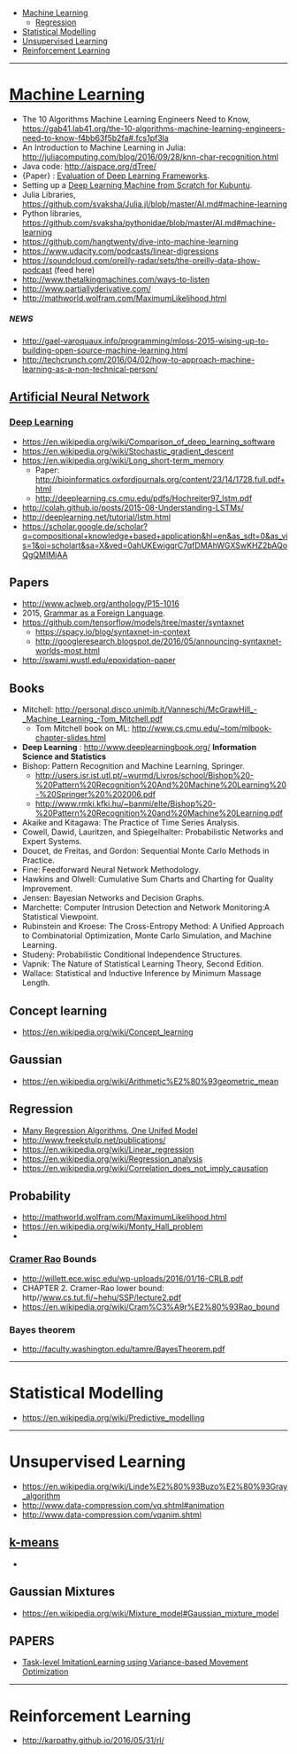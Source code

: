+ [Machine Learning](#machine-learning)
    + [Regression](#regression)
+ [Statistical Modelling](#statistical-modelling)
+ [Unsupervised Learning](#unsupervised-learning)
+ [Reinforcement Learning](#reinforcement-learning)

----

# [Machine Learning](https://en.wikipedia.org/wiki/Machine_learning)
+ The 10 Algorithms Machine Learning Engineers Need to Know, https://gab41.lab41.org/the-10-algorithms-machine-learning-engineers-need-to-know-f4bb63f5b2fa#.fcs1pf3la
+ An Introduction to Machine Learning in Julia: http://juliacomputing.com/blog/2016/09/28/knn-char-recognition.html
+ Java code: http://aispace.org/dTree/
+ {Paper} : [Evaluation of Deep Learning Frameworks](https://github.com/zer0n/deepframeworks).
+ Setting up a [Deep Learning Machine from Scratch for Kubuntu](https://github.com/saiprashanths/dl-setup).
+ Julia Libraries, https://github.com/svaksha/Julia.jl/blob/master/AI.md#machine-learning
+ Python libraries, https://github.com/svaksha/pythonidae/blob/master/AI.md#machine-learning
+ https://github.com/hangtwenty/dive-into-machine-learning
+ https://www.udacity.com/podcasts/linear-digressions
+ https://soundcloud.com/oreilly-radar/sets/the-oreilly-data-show-podcast (feed here)
+ http://www.thetalkingmachines.com/ways-to-listen
+ http://www.partiallyderivative.com/
+ http://mathworld.wolfram.com/MaximumLikelihood.html

##### NEWS
+ http://gael-varoquaux.info/programming/mloss-2015-wising-up-to-building-open-source-machine-learning.html
+ http://techcrunch.com/2016/04/02/how-to-approach-machine-learning-as-a-non-technical-person/

## [Artificial Neural Network](https://en.wikipedia.org/wiki/Artificial_neural_network)
### [Deep Learning](https://en.wikipedia.org/wiki/Deep_learning)
+ https://en.wikipedia.org/wiki/Comparison_of_deep_learning_software
+ https://en.wikipedia.org/wiki/Stochastic_gradient_descent
+ https://en.wikipedia.org/wiki/Long_short-term_memory
    + Paper: http://bioinformatics.oxfordjournals.org/content/23/14/1728.full.pdf+html
    + http://deeplearning.cs.cmu.edu/pdfs/Hochreiter97_lstm.pdf
+ http://colah.github.io/posts/2015-08-Understanding-LSTMs/
+ http://deeplearning.net/tutorial/lstm.html
+ https://scholar.google.de/scholar?q=compositional+knowledge+based+application&hl=en&as_sdt=0&as_vis=1&oi=scholart&sa=X&ved=0ahUKEwigqrC7qfDMAhWGXSwKHZ2bAQoQgQMIMjAA

## Papers
+ http://www.aclweb.org/anthology/P15-1016
+ 2015, [Grammar as a Foreign Language](https://papers.nips.cc/paper/5635-grammar-as-a-foreign-language.pdf).
+ https://github.com/tensorflow/models/tree/master/syntaxnet
    + https://spacy.io/blog/syntaxnet-in-context
    + http://googleresearch.blogspot.de/2016/05/announcing-syntaxnet-worlds-most.html
+ http://swami.wustl.edu/epoxidation-paper

## Books
+ Mitchell: http://personal.disco.unimib.it/Vanneschi/McGrawHill_-_Machine_Learning_-Tom_Mitchell.pdf
    + Tom Mitchell book on ML: http://www.cs.cmu.edu/~tom/mlbook-chapter-slides.html
+ __Deep Learning__ : http://www.deeplearningbook.org/
__Information Science and Statistics__
+ Bishop: Pattern Recognition and Machine Learning, Springer.
  + http://users.isr.ist.utl.pt/~wurmd/Livros/school/Bishop%20-%20Pattern%20Recognition%20And%20Machine%20Learning%20-%20Springer%20%202006.pdf
  + http://www.rmki.kfki.hu/~banmi/elte/Bishop%20-%20Pattern%20Recognition%20and%20Machine%20Learning.pdf
+ Akaike and Kitagawa: The Practice of Time Series Analysis. 
+ Cowell, Dawid, Lauritzen, and Spiegelhalter: Probabilistic Networks and Expert Systems. 
+ Doucet, de Freitas, and Gordon: Sequential Monte Carlo Methods in Practice. 
+ Fine: Feedforward Neural Network Methodology. 
+ Hawkins and Olwell: Cumulative Sum Charts and Charting for Quality Improvement. 
+ Jensen: Bayesian Networks and Decision Graphs. 
+ Marchette: Computer Intrusion Detection and Network Monitoring:A Statistical Viewpoint. 
+ Rubinstein and Kroese: The Cross-Entropy Method:  A Unified Approach to Combinatorial Optimization, Monte Carlo Simulation, and Machine Learning. 
+ Studený: Probabilistic Conditional Independence Structures.
+ Vapnik: The Nature of Statistical Learning Theory, Second Edition.  
+ Wallace: Statistical and Inductive Inference by Minimum Massage Length.

## Concept learning
+ https://en.wikipedia.org/wiki/Concept_learning

## Gaussian
+ https://en.wikipedia.org/wiki/Arithmetic%E2%80%93geometric_mean

## Regression
+ [Many Regression Algorithms, One Unifed Model](http://www.freekstulp.net/publications/pdfs/stulp15many.pdf)
+ http://www.freekstulp.net/publications/
+ https://en.wikipedia.org/wiki/Linear_regression
+ https://en.wikipedia.org/wiki/Regression_analysis
+ https://en.wikipedia.org/wiki/Correlation_does_not_imply_causation

## Probability
+ http://mathworld.wolfram.com/MaximumLikelihood.html
+ https://en.wikipedia.org/wiki/Monty_Hall_problem
+ 

### [Cramer Rao](https://en.wikipedia.org/wiki/Cram%C3%A9r%E2%80%93Rao_bound) Bounds
+ http://willett.ece.wisc.edu/wp-uploads/2016/01/16-CRLB.pdf
+ CHAPTER 2. Cramer-Rao lower bound: http//www.cs.tut.fi/~hehu/SSP/lecture2.pdf
+ https://en.wikipedia.org/wiki/Cram%C3%A9r%E2%80%93Rao_bound

### Bayes theorem
+ http://faculty.washington.edu/tamre/BayesTheorem.pdf


----

# Statistical Modelling
+ https://en.wikipedia.org/wiki/Predictive_modelling

----

# Unsupervised Learning
+ https://en.wikipedia.org/wiki/Linde%E2%80%93Buzo%E2%80%93Gray_algorithm
+ http://www.data-compression.com/vq.shtml#animation
+ http://www.data-compression.com/vqanim.shtml

## [k-means](https://en.wikipedia.org/wiki/K-means_clustering)
+ 

## Gaussian Mixtures
+ https://en.wikipedia.org/wiki/Mixture_model#Gaussian_mixture_model

## PAPERS
+ [Task-level ImitationLearning using Variance-based Movement Optimization](https://www.tu-ilmenau.de/fileadmin/media/neurob/publications/conferences_int/2009/Muehlig-ICRA-2009.pdf)

----
 
# Reinforcement Learning
+ http://karpathy.github.io/2016/05/31/rl/
